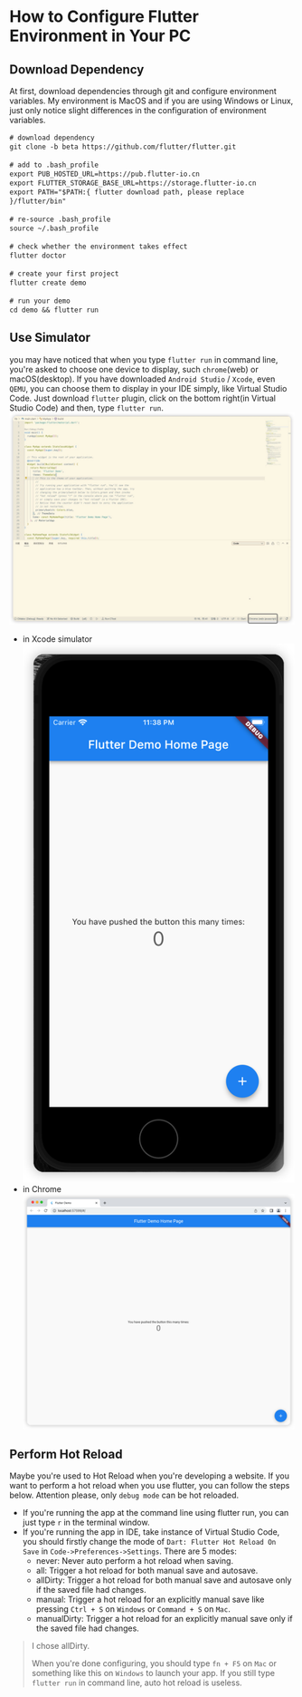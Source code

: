 # How to Configure Flutter Environment in Your PC

## Download Dependency

At first, download dependencies through git and configure environment variables. My environment is MacOS and if you are using Windows or Linux, just only notice slight differences in the configuration of environment variables.

```shell
# download dependency
git clone -b beta https://github.com/flutter/flutter.git

# add to .bash_profile
export PUB_HOSTED_URL=https://pub.flutter-io.cn
export FLUTTER_STORAGE_BASE_URL=https://storage.flutter-io.cn
export PATH="$PATH:{ flutter download path, please replace }/flutter/bin"

# re-source .bash_profile
source ~/.bash_profile

# check whether the environment takes effect
flutter doctor

# create your first project
flutter create demo

# run your demo
cd demo && flutter run
```

## Use Simulator

you may have noticed that when you type `flutter run` in command line, you're asked to choose one device to display, such `chrome`(web) or macOS(desktop). If you have downloaded `Android Studio` / `Xcode`, even `QEMU`, you can choose them to display in your IDE simply, like Virtual Studio Code. Just download `flutter` plugin, click on the bottom right(in Virtual Studio Code) and then, type `flutter run`.
![](img/1.jpg)

* in Xcode simulator
![](img/2.jpg)
* in Chrome
![](img/3.jpg)

## Perform Hot Reload

Maybe you're used to Hot Reload when you're developing a website. If you want to perform a hot reload when you use flutter, you can follow the steps below. Attention please, only `debug mode` can be hot reloaded.

* If you're running the app at the command line using flutter run, you can just type `r` in the terminal window.
* If you're running the app in IDE, take instance of Virtual Studio Code, you should firstly change the mode of `Dart: Flutter Hot Reload On Save` in `Code->Preferences->Settings`. There are 5 modes:
  * never: Never auto perform a hot reload when saving.
  * all: Trigger a hot reload for both manual save and autosave.
  * allDirty: Trigger a hot reload for both manual save and autosave only if the saved file had changes.
  * manual: Trigger a hot reload for an explicitly manual save like pressing `Ctrl + S` on `Windows` or `Command + S` on `Mac`.
  * manualDirty: Trigger a hot reload for an explicitly manual save only if the saved file had changes.

> I chose allDirty.
>
> When you're done configuring, you should type `fn + F5` on `Mac` or something like this on `Windows` to launch your app. If you still type `flutter run` in command line, auto hot reload is useless.
